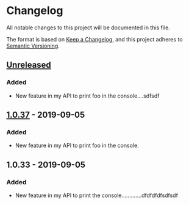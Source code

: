 # Changelog
All notable changes to this project will be documented in this file.

The format is based on [Keep a Changelog](https://keepachangelog.com/en/1.0.0/),
and this project adheres to [Semantic Versioning](https://semver.org/spec/v2.0.0.html).

## [Unreleased]
### Added
- New feature in my API to print foo in the console....sdfsdf

## [1.0.37] - 2019-09-05
### Added
- New feature in my API to print foo in the console.

## 1.0.33 - 2019-09-05
### Added
- New feature in my API to print the console.............dfdfdfdfsdfsdf

[Unreleased]: https://github.com/serdartkm/authjs/compare/v1.0.37...master
[1.0.37]: https://github.com/serdartkm/authjs/compare/v1.0.33...v1.0.37
